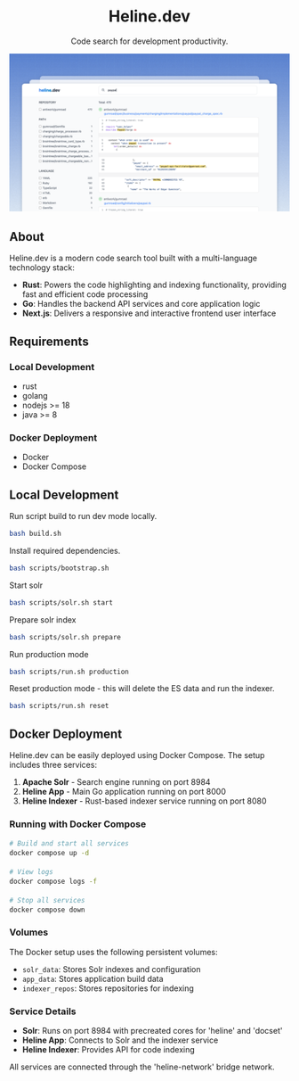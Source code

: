 <h1 align="center"> Heline.dev </h1>
<p align="center">
    Code search for development productivity.
</p>

<p align="center">
    <img src="demo.png" />
</p>

## About

Heline.dev is a modern code search tool built with a multi-language technology stack:

- **Rust**: Powers the code highlighting and indexing functionality, providing fast and efficient code processing
- **Go**: Handles the backend API services and core application logic
- **Next.js**: Delivers a responsive and interactive frontend user interface

## Requirements

### Local Development
- rust
- golang
- nodejs >= 18
- java >= 8

### Docker Deployment
- Docker
- Docker Compose

## Local Development

Run script build to run dev mode locally.

```bash
bash build.sh
```

Install required dependencies.

```bash
bash scripts/bootstrap.sh
```

Start solr

```bash
bash scripts/solr.sh start
```

Prepare solr index

```bash
bash scripts/solr.sh prepare
```

Run production mode

```bash
bash scripts/run.sh production
```

Reset production mode - this will delete the ES data and run the indexer.

```bash
bash scripts/run.sh reset
```

## Docker Deployment

Heline.dev can be easily deployed using Docker Compose. The setup includes three services:

1. **Apache Solr** - Search engine running on port 8984
2. **Heline App** - Main Go application running on port 8000
3. **Heline Indexer** - Rust-based indexer service running on port 8080

### Running with Docker Compose

```bash
# Build and start all services
docker compose up -d

# View logs
docker compose logs -f

# Stop all services
docker compose down
```

### Volumes

The Docker setup uses the following persistent volumes:

- `solr_data`: Stores Solr indexes and configuration
- `app_data`: Stores application build data
- `indexer_repos`: Stores repositories for indexing

### Service Details

- **Solr**: Runs on port 8984 with precreated cores for 'heline' and 'docset'
- **Heline App**: Connects to Solr and the indexer service
- **Heline Indexer**: Provides API for code indexing

All services are connected through the 'heline-network' bridge network.
